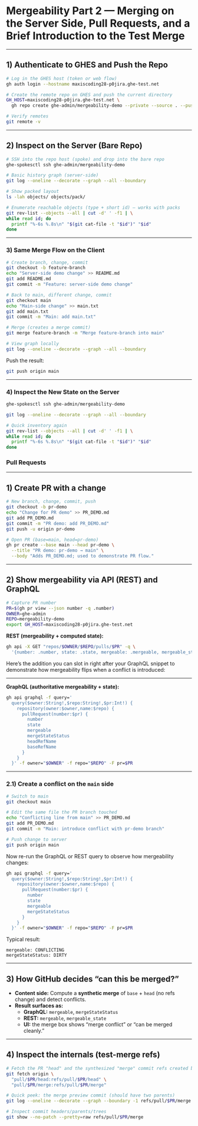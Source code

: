 # Mergeability Part 2 — Merging on the Server Side, Pull Requests, and a Brief Introduction to the Test Merge

---

## 1) Authenticate to GHES and Push the Repo

```sh
# Log in the GHES host (token or web flow)
gh auth login --hostname maxiscoding28-p0jira.ghe-test.net

# Create the remote repo on GHES and push the current directory
GH_HOST=maxiscoding28-p0jira.ghe-test.net \
  gh repo create ghe-admin/mergeability-demo --private --source . --push --remote origin

# Verify remotes
git remote -v
```

---

## 2) Inspect on the Server (Bare Repo)

```sh
# SSH into the repo host (spoke) and drop into the bare repo
ghe-spokesctl ssh ghe-admin/mergeability-demo

# Basic history graph (server-side)
git log --oneline --decorate --graph --all --boundary
```

```sh
# Show packed layout
ls -lah objects/ objects/pack/

# Enumerate reachable objects (type + short id) — works with packs
git rev-list --objects --all | cut -d' ' -f1 | \
while read id; do
  printf "%-6s %.8s\n" "$(git cat-file -t "$id")" "$id"
done
```

---

### 3) Same Merge Flow on the Client

```sh
# Create branch, change, commit
git checkout -b feature-branch
echo "Server-side demo change" >> README.md
git add README.md
git commit -m "Feature: server-side demo change"

# Back to main, different change, commit
git checkout main
echo "Main-side change" >> main.txt
git add main.txt
git commit -m "Main: add main.txt"

# Merge (creates a merge commit)
git merge feature-branch -m "Merge feature-branch into main"

# View graph locally
git log --oneline --decorate --graph --all --boundary
```

Push the result:

```sh
git push origin main
```

---

### 4) Inspect the New State on the Server

```sh
ghe-spokesctl ssh ghe-admin/mergeability-demo

git log --oneline --decorate --graph --all --boundary

# Quick inventory again
git rev-list --objects --all | cut -d' ' -f1 | \
while read id; do
  printf "%-6s %.8s\n" "$(git cat-file -t "$id")" "$id"
done
```

### Pull Requests

---

## 1) Create PR with a change

```sh
# New branch, change, commit, push
git checkout -b pr-demo
echo "Change for PR demo" >> PR_DEMO.md
git add PR_DEMO.md
git commit -m "PR demo: add PR_DEMO.md"
git push -u origin pr-demo

# Open PR (base=main, head=pr-demo)
gh pr create --base main --head pr-demo \
  --title "PR demo: pr-demo → main" \
  --body "Adds PR_DEMO.md; used to demonstrate PR flow."
```

---

## 2) Show mergeability via API (REST) and GraphQL

```sh
# Capture PR number
PR=$(gh pr view --json number -q .number)
OWNER=ghe-admin
REPO=mergeability-demo
export GH_HOST=maxiscoding28-p0jira.ghe-test.net
```

**REST (mergeability + computed state):**
```sh
gh api -X GET "repos/$OWNER/$REPO/pulls/$PR" -q \
  '{number: .number, state: .state, mergeable: .mergeable, mergeable_state: .mergeable_state, sha: .head.sha}'
```

Here’s the addition you can slot in right after your GraphQL snippet to demonstrate how mergeability flips when a conflict is introduced:  

---

**GraphQL (authoritative mergeability + state):**
```sh
gh api graphql -f query='
  query($owner:String!,$repo:String!,$pr:Int!) {
    repository(owner:$owner,name:$repo) {
      pullRequest(number:$pr) {
        number
        state
        mergeable
        mergeStateStatus
        headRefName
        baseRefName
      }
    }
  }' -f owner="$OWNER" -f repo="$REPO" -F pr=$PR
```

---

### 2.1) Create a conflict on the `main` side  

```sh
# Switch to main
git checkout main

# Edit the same file the PR branch touched
echo "Conflicting line from main" >> PR_DEMO.md
git add PR_DEMO.md
git commit -m "Main: introduce conflict with pr-demo branch"

# Push change to server
git push origin main
```

Now re-run the GraphQL or REST query to observe how mergeability changes:  

```sh
gh api graphql -f query='
  query($owner:String!,$repo:String!,$pr:Int!) {
    repository(owner:$owner,name:$repo) {
      pullRequest(number:$pr) {
        number
        state
        mergeable
        mergeStateStatus
      }
    }
  }' -f owner="$OWNER" -f repo="$REPO" -F pr=$PR
```

Typical result:
```
mergeable: CONFLICTING
mergeStateStatus: DIRTY
```

---

## 3) How GitHub decides “can this be merged?”

- **Content side:** Compute a **synthetic merge** of `base` + `head` (no refs change) and detect conflicts.  
- **Result surfaces as:**  
  - **GraphQL:** `mergeable`, `mergeStateStatus`  
  - **REST:** `mergeable`, `mergeable_state`  
  - **UI:** the merge box shows “merge conflict” or “can be merged cleanly.”  

---

## 4) Inspect the internals (test-merge refs)

```sh
# Fetch the PR "head" and the synthesized "merge" commit refs created by GitHub
git fetch origin \
  "pull/$PR/head:refs/pull/$PR/head" \
  "pull/$PR/merge:refs/pull/$PR/merge"

# Quick peek: the merge preview commit (should have two parents)
git log --oneline --decorate --graph --boundary -1 refs/pull/$PR/merge

# Inspect commit headers/parents/trees
git show --no-patch --pretty=raw refs/pull/$PR/merge
```